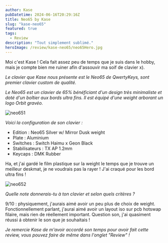 ```yaml
---
author: Kase
pubDatetime: 2024-06-16T20:29:16Z
title: Neo65 by Kase
slug: "kase-neo65"
featured: true
tags:
  - Review
description: "Tout simplement sublimé."
heroImage: /review/kase-neo65/neo65Hero.jpg
---
```


Moi c'est Kase ! Cela fait assez peu de temps que je suis dans le hobby, mais je compte bien me ruiner afin d'assouvir ma soif de clavier x).

_Le clavier que Kase nous présente est le Neo65 de QwertyKeys, sont premier clavier custom de qualité._

_Le Neo65 est un clavier de 65% bénéficiant d'un design très minimaliste et doté d'un boîtier aux bords ultra fins. Il est équipé d'une weight arborant un logo Orbit gravéo._

![neo651](/review/kase-neo65/neo651.jpg)

_Voici la configuration de son clavier :_

- Edition : Neo65 Silver w/ Mirror Dusk weight
- Plate : Aluminium
- Switches : Switch Haimu x Geon Black
- Stabilisateurs : TX AP 1.2mm
- Keycaps : DMK Rubber

Ha, et j'ai gardé le film plastique sur la weight le temps que je trouve un meilleur deskmat, je ne voudrais pas la rayer ! J'ai craqué pour les bord ultra fins !

![neo652](/review/kase-neo65/neo652.jpg)

_Quelle note donnerais-tu à ton clavier et selon quels critères ?_

9/10 : physiquement, j'aurais aimé avoir un peu plus de choix de weight. Fonctionnellement parlant, j'aurai aimé avoir un layout iso sur pcb hotswap filaire, mais rien de réellement important. Question son, j'ai quasiment réussi á obtenir le son que je souhaitais !

_Je remercie Kase de m'avoir accordé son temps pour avoir fait cette review, vous pouvez faire de même dans l'onglet "Review" !_
